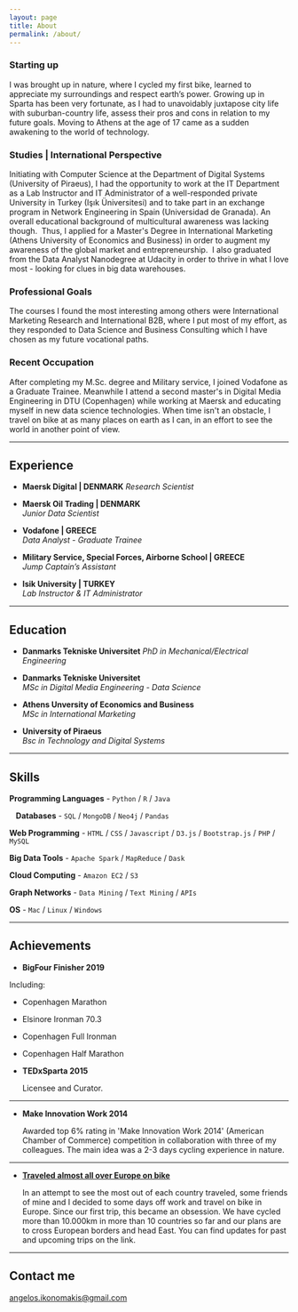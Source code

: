 ```yaml
---
layout: page
title: About
permalink: /about/
---
```


### Starting up 
I was brought up in nature, where I cycled my first bike, learned to appreciate my surroundings and respect earth’s power. Growing up in Sparta has been very fortunate, as I had to unavoidably juxtapose city life with suburban-country life, assess their pros and cons in relation to my future goals. Moving to Athens at the age of 17 came as a sudden awakening to the world of technology.

### Studies | International Perspective
Initiating with Computer Science at the Department of Digital Systems (University of Piraeus), I had the opportunity to work at the IT Department as a Lab Instructor and IT Administrator of a well-responded private University in Turkey (Işık Üniversitesi) and to take part in an exchange program in Network Engineering in Spain (Universidad de Granada). An overall educational background of multicultural awareness was lacking though. 
Thus, I applied for a Master's Degree in International Marketing (Athens University of Economics and Business) in order to augment my awareness of the global market and entrepreneurship. 
I also graduated from the Data Analyst Nanodegree at Udacity in order to thrive in what I love most - looking for clues in big data warehouses.  

### Professional Goals
The courses I found the most interesting among others were International Marketing Research and International B2B, where I put most of my effort, as they responded to Data Science and Business Consulting which I have chosen as my future vocational paths. 
 
### Recent Occupation
After completing my M.Sc. degree and Military service, I joined Vodafone as a Graduate Trainee. Meanwhile I attend a second master's in Digital Media Engineering in DTU (Copenhagen) while working at Maersk and educating myself in new data science technologies. When time isn't an obstacle, I travel on bike at as many places on earth as I can, in an effort to see the world in another point of view.  

***

## Experience

* **Maersk Digital | DENMARK**
*Research Scientist*

* **Maersk Oil Trading | DENMARK**    
*Junior Data Scientist*

* **Vodafone | GREECE**    
*Data Analyst - Graduate Trainee*

* **Military Service, Special Forces, Airborne School | GREECE**    
*Jump Captain’s Assistant*

* **Isik University | TURKEY**    
*Lab Instructor & IT Administrator*

***

## Education
* **Danmarks Tekniske Universitet** 
*PhD in Mechanical/Electrical Engineering*

* **Danmarks Tekniske Universitet**    
*MSc in Digital Media Engineering - Data Science*

* **Athens Unversity of Economics and Business**    
*MSc in International Marketing*

* **University of Piraeus**    
*Bsc in  Technology and Digital Systems*

***

## Skills

<i class="fa fa-code fa-2x" aria-hidden="true"></i> **Programming Languages** - `Python` / `R` / `Java`  

<i class="fa fa-database fa-2x" aria-hidden="true"></i>&nbsp;&nbsp; **Databases** - `SQL` / `MongoDB` / `Neo4j` / `Pandas`    

<i class="fa fa-firefox fa-2x" aria-hidden="true"></i> **Web Programming** - `HTML` / `CSS` / `Javascript` /  `D3.js` /  `Bootstrap.js` /  `PHP` / `MySQL`    

<i class="fa fa-cubes fa-2x" aria-hidden="true"></i> **Big Data Tools** - `Apache Spark` /  `MapReduce` / `Dask`    

<i class="fa fa-cloud fa-2x" aria-hidden="true"></i> **Cloud Computing** - `Amazon EC2` / `S3`    

<i class="fa fa-sitemap fa-2x" aria-hidden="true"></i> **Graph Networks** - `Data Mining` / `Text Mining` / `APIs`    

<i class="fa fa-desktop fa-2x" aria-hidden="true"></i> **OS** - `Mac` / `Linux` / `Windows` 
 

***   
    
## Achievements

* **BigFour Finisher 2019**

 Including:    
 * Copenhagen Marathon
 * Elsinore Ironman 70.3
 * Copenhagen Full Ironman
 * Copenhagen Half Marathon

* **TEDxSparta 2015**

   Licensee and Curator.
 
***

* **Make Innovation Work 2014**

   Awarded top 6% rating in 'Make Innovation Work 2014' (American Chamber of Commerce)
 competition in collaboration with three of my colleagues. The main idea was a 2-3 days cycling experience in nature. 

***

* [**Traveled almost all over Europe on bike**](http://cycloporlacara.blogspot.com) 

    In an attempt to see the most out of each country traveled, some friends of mine and I decided to some days off work and travel on bike in Europe. Since our first trip, this became an obsession. We have cycled more than 10.000km in more than 10 countries so far and our plans are to cross European borders and head East. You can find updates for past and upcoming trips on the link.

***

## Contact me

[angelos.ikonomakis@gmail.com](mailto:angelos.ikonomakis@gmail.com)
